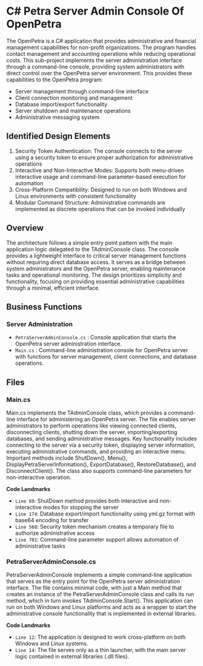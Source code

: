 # C# Petra Server Admin Console Of OpenPetra

The OpenPetra is a C# application that provides administrative and financial management capabilities for non-profit organizations. The program handles contact management and accounting operations while reducing operational costs. This sub-project implements the server administration interface through a command-line console, providing system administrators with direct control over the OpenPetra server environment. This provides these capabilities to the OpenPetra program:

- Server management through command-line interface
- Client connection monitoring and management
- Database import/export functionality
- Server shutdown and maintenance operations
- Administrative messaging system

## Identified Design Elements

1. Security Token Authentication: The console connects to the server using a security token to ensure proper authorization for administrative operations
2. Interactive and Non-Interactive Modes: Supports both menu-driven interactive usage and command-line parameter-based execution for automation
3. Cross-Platform Compatibility: Designed to run on both Windows and Linux environments with consistent functionality
4. Modular Command Structure: Administrative commands are implemented as discrete operations that can be invoked individually

## Overview
The architecture follows a simple entry point pattern with the main application logic delegated to the TAdminConsole class. The console provides a lightweight interface to critical server management functions without requiring direct database access. It serves as a bridge between system administrators and the OpenPetra server, enabling maintenance tasks and operational monitoring. The design prioritizes simplicity and functionality, focusing on providing essential administrative capabilities through a minimal, efficient interface.

## Business Functions

### Server Administration
- `PetraServerAdminConsole.cs` : Console application that starts the OpenPetra server administration interface.
- `Main.cs` : Command-line administration console for OpenPetra server with functions for server management, client connections, and database operations.

## Files
### Main.cs

Main.cs implements the TAdminConsole class, which provides a command-line interface for administering an OpenPetra server. The file enables server administrators to perform operations like viewing connected clients, disconnecting clients, shutting down the server, importing/exporting databases, and sending administrative messages. Key functionality includes connecting to the server via a security token, displaying server information, executing administrative commands, and providing an interactive menu. Important methods include ShutDown(), Menu(), DisplayPetraServerInformation(), ExportDatabase(), RestoreDatabase(), and DisconnectClient(). The class also supports command-line parameters for non-interactive operation.

 **Code Landmarks**
- `Line 89`: ShutDown method provides both interactive and non-interactive modes for stopping the server
- `Line 174`: Database export/import functionality using yml.gz format with base64 encoding for transfer
- `Line 568`: Security token mechanism creates a temporary file to authorize administrative access
- `Line 701`: Command-line parameter support allows automation of administrative tasks
### PetraServerAdminConsole.cs

PetraServerAdminConsole implements a simple command-line application that serves as the entry point for the OpenPetra server administration interface. The file contains minimal code, with just a Main method that creates an instance of the PetraServerAdminConsole class and calls its run method, which in turn invokes TAdminConsole.Start(). This application can run on both Windows and Linux platforms and acts as a wrapper to start the administrative console functionality that is implemented in external libraries.

 **Code Landmarks**
- `Line 12`: The application is designed to work cross-platform on both Windows and Linux systems.
- `Line 14`: The file serves only as a thin launcher, with the main server logic contained in external libraries (.dll files).

[Generated by the Sage AI expert workbench: 2025-03-30 02:22:57  https://sage-tech.ai/workbench]: #